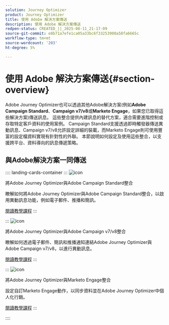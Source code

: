 ```yaml
---
solution: Journey Optimizer
product: Journey Optimizer
title: 使用 Adobe 解決方案傳送
description: 使用 Adobe 解決方案傳送
redpen-status: CREATED_||_2025-08-11_21-17-09
source-git-commit: e8b71a7efe1ca05a33bc6f33253900a58fa6665c
workflow-type: tm+mt
source-wordcount: '203'
ht-degree: 5%

---
```



# 使用 Adobe 解決方案傳送{#section-overview}

Adobe Journey Optimizer也可以透過其他Adobe解決方案(例如&#x200B;**Adobe Campaign Standard**、**Campaign v7/v8**&#x200B;或&#x200B;**Marketo Engage**，如果您已取得這些解決方案)傳送訊息。 這些整合提供內建訊息的替代方案，適合需要進階控制或存取特定客戶資料的使用案例。 Campaign Standard支援透過即時觸發器傳送異動訊息、Campaign v7/v8允許設定詳細的裝載，而Marketo Engage則可使用豐富的設定檔資料實現有針對性的外聯。 本節說明如何設定及使用這些整合，以支援跨平台、資料導向的訊息傳遞策略。

## 與Adobe解決方案一同傳送

:::: landing-cards-container
:::
![icon](https://cdn.experienceleague.adobe.com/icons/puzzle-piece.svg?lang=zh-Hant)

將Adobe Journey Optimizer與Adobe Campaign Standard整合

瞭解如何將Adobe Journey Optimizer與Adobe Campaign Standard整合，以啟用異動訊息功能，例如電子郵件、推播和簡訊。

[閱讀教學課程](../using/action/acs-action.md)
:::

:::
![icon](https://cdn.experienceleague.adobe.com/icons/puzzle-piece.svg?lang=zh-Hant)

將Adobe Journey Optimizer與Adobe Campaign v7/v8整合

瞭解如何透過電子郵件、簡訊和推播通知連結Adobe Journey Optimizer與Adobe Campaign v7/v8，以進行異動訊息。

[閱讀教學課程](../using/action/acc-action.md)
:::

:::
![icon](https://cdn.experienceleague.adobe.com/icons/puzzle-piece.svg?lang=zh-Hant)

將Adobe Journey Optimizer與Marketo Engage整合

設定自訂Marketo Engage動作，以同步資料並在Adobe Journey Optimizer中個人化行銷。

[閱讀教學課程](../using/action/marketo-engage.md)
:::

::::
